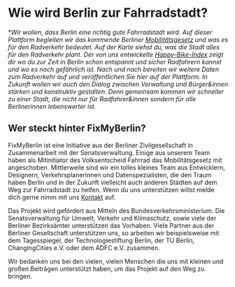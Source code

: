 # Wie wird Berlin zur Fahrradstadt?
**Wir wollen, dass Berlin eine richtig gute Fahrradstadt wird. Auf dieser Plattform begleiten wir das kommende Berliner [Mobilitätsgesetz](https://www.berlin.de/senuvk/verkehr/mobilitaetsgesetz/ "Mobilitätsgesetz") und was es für den Radverkehr bedeutet. Auf der Karte siehst du, was die Stadt alles für den Radverkehr plant. Der von uns entwickelte [Happy-Bike-Index](/AboutHBI/ "Happy-Bike-Index") zeigt dir wo du zur Zeit in Berlin schon entspannt und sicher Radfahrern kannst und wo es noch gefährlich ist. Nach und nach bereiten wir weitere Daten zum Radverkehr auf und veröffentlichen Sie hier auf der Plattform. In Zukunft wollen wir auch den Dialog zwischen Verwaltung und Bürger&*innen stärken und konstruktiv gestalten. Denn gemeinsam kommen wir schneller zu einer Stadt, die nicht nur für Radfahrer&*innen sondern für alle Berliner*innen lebenswerter ist.**

## Wer steckt hinter FixMyBerlin?
FixMyBerlin ist eine Initiative aus der Berliner Zivilgesellschaft in Zusammenarbeit mit der Senatsverwaltung. Einige aus unserem Team haben als Mitinitiator des Volksentscheid Fahrrad das Mobilitätsgesetz mit angeschoben. Mittlerweile sind wir ein tolles kleines Team aus Entwicklern, Designern, Verkehrsplanerinnen und Datenspezialisten, die den Traum haben Berlin und in der Zukunft vielleicht auch anderen Städten auf dem Weg zur Fahrradstadt zu helfen. Wenn du uns unterstützen willst melde dich gerne nimm mit uns [Kontakt](/kontakt/ "Kontakt") auf.

Das Projekt wird gefördert aus Mitteln des Bundesverkehrsministerium. Die Senatsverwaltung für Umwelt, Verkehr und Klimaschutz, sowie viele der Berliner Bezirksämter unterstützen das Vorhaben. Viele Partner aus der Berliner Gesellschaft unterstützen uns, so arbeiten wir beispielsweise mit dem Tagesspiegel, der Technologiestiftung Berlin, der TU Berlin, ChangingCities e.V. oder dem ADFC e.V. zusammen.

Wir bedanken uns bei den vielen, vielen Menschen die uns mit kleinen und großen Beiträgen unterstützt haben, um das Projekt auf den Weg zu bringen.
